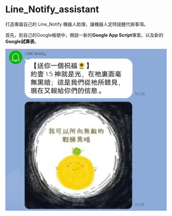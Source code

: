 # Line_Notify_assistant
打造專屬自己的 Line_Notify 機器人助理，讓機器人定時提醒代辦事項。

首先，到自己的Google帳號中，開啟一新的**Google App Script**專案，以及新的**Google試算表**。



![GITHUB](https://github.com/HannahHunag/Line_Notify_assistant/blob/main/Pictures/%E5%9C%96%E6%96%87%E6%A9%9F%E5%99%A8%E4%BA%BA1.jpg)
